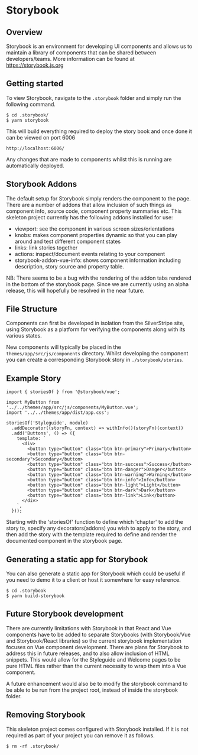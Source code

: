 # Storybook

## Overview

Storybook is an environment for developing UI components and allows us to maintain a library of components that can be shared between developers/teams.
More information can be found at <https://storybook.js.org>

## Getting started

To view Storybook, navigate to the `.storybook` folder and simply run the following command.

```
$ cd .storybook/
$ yarn storybook
```

This will build everything required to deploy the story book and once done it can be viewed on port 6006

```
http://localhost:6006/
```

Any changes that are made to components whilst this is running are automatically deployed.

## Storybook Addons

The default setup for Storybook simply renders the component to the page. There are a number of addons that allow inclusion
of such things as component info, source code, component property summaries etc.
This skeleton project currently has the following addons installed for use:
- viewport: see the component in various screen sizes/orientations
- knobs: makes component properties dynamic so that you can play around and test different component states
- links: link stories together
- actions: inspect/document events relating to your component
- storybook-addon-vue-info: shows component information including description, story source and property table.

NB: There seems to be a bug with the rendering of the addon tabs rendered in the bottom of the storybook page. Since we
are currently using an alpha release, this will hopefully be resolved in the near future.

## File Structure

Components can first be developed in isolation from the SilverStripe site, using Storybook as a platform for verifying the components along with its various states.

New components will typically be placed in the `themes/app/src/js/components` directory. Whilst developing the component you can create a corresponding Storybook story in `./storybook/stories`.

## Example Story

```
import { storiesOf } from '@storybook/vue';

import MyButton from '../../themes/app/src/js/components/MyButton.vue';
import '../../themes/app/dist/app.css';

storiesOf('Styleguide', module)
  .addDecorator((storyFn, context) => withInfo()(storyFn)(context))
  .add('Buttons', () => ({
    template: `
      <div>
        <button type="button" class="btn btn-primary">Primary</button>
        <button type="button" class="btn btn-secondary">Secondary</button>
        <button type="button" class="btn btn-success">Success</button>
        <button type="button" class="btn btn-danger">Danger</button>
        <button type="button" class="btn btn-warning">Warning</button>
        <button type="button" class="btn btn-info">Info</button>
        <button type="button" class="btn btn-light">Light</button>
        <button type="button" class="btn btn-dark">Dark</button>
        <button type="button" class="btn btn-link">Link</button>
      </div>
    `,
  }));
```

Starting with the 'storiesOf' function to define which 'chapter' to add the story to, specify any decorators(addons) you
wish to apply to the story, and then add the story with the template required to define and render the documented
component in the storybook page.

## Generating a static app for Storybook

You can also generate a static app for Storybook which could be useful if you need to demo it to a client or host it somewhere for
easy reference.

```
$ cd .storybook
$ yarn build-storybook
```

## Future Storybook development

There are currently limitations with Storybook in that React and Vue components have to be added to separate Storybooks
(with Storybook/Vue and Storybook/React libraries) so the current storybook implementation focuses on Vue
component development. There are plans for Storybook to address this in future releases, and to also allow inclusion of HTML snippets.
This would allow for the Styleguide and Welcome pages to be pure HTML files rather than the current necessity to wrap
them into a Vue component.

A future enhancement would also be to modify the storybook command to be able to be run from the project root, instead of inside the
storybook folder.

## Removing Storybook

This skeleton project comes configured with Storybook installed. If it is not required as part of your project you can remove
it as follows.

```
$ rm -rf .storybook/
```
